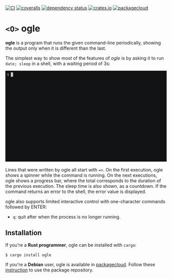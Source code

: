 [![CI](https://github.com/lpenz/ogle/actions/workflows/ci.yml/badge.svg)](https://github.com/lpenz/ogle/actions/workflows/ci.yml)
[![coveralls](https://coveralls.io/repos/github/lpenz/ogle/badge.svg?branch=main)](https://coveralls.io/github/lpenz/ogle?branch=main)
[![dependency status](https://deps.rs/repo/github/lpenz/ogle/status.svg)](https://deps.rs/repo/github/lpenz/ogle)
[![crates.io](https://img.shields.io/crates/v/ogle)](https://crates.io/crates/ogle)
[![packagecloud](https://img.shields.io/badge/deb-packagecloud.io-844fec.svg)](https://packagecloud.io/app/lpenz/debian/search?q=ogle)

# `<O>` ogle

**ogle** is a program that runs the given command-line periodically,
showing the output only when it is different than the last.

The simplest way to show most of the features of *ogle* is by asking
it to run `date; sleep` in a shell, with a waiting period of 3s:

![demo](demos/demo-sleep.gif)

Lines that were written by ogle all start with `=>`. On the first
execution, ogle shows a spinner while the command is running. On the
next executions, ogle shows a progress bar, where the total
corresponds to the duration of the previous execution. The sleep time
is also shown, as a countdown. If the command returns an error to the
shell, the error value is displayed.

ogle also supports limited interactive control with one-character
commands followed by ENTER:
- `q`: quit after when the process is no longer running.

## Installation

If you're a **Rust programmer**, ogle can be installed with `cargo`:

```
$ cargo install ogle
```

If you're a **Debian** user, ogle is available in
[packagecloud](https://packagecloud.io/app/lpenz/debian/search?q=ogle). Follow
these
[instruction](https://packagecloud.io/lpenz/debian/install#manual) to
use the package repository.


[watch (1)]: https://linux.die.net/man/1/watch

